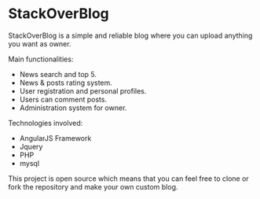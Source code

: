 # StackOverBlog

StackOverBlog is a simple and reliable blog where you can upload anything you want as owner.

Main functionalities:

- News search and top 5.
- News & posts rating system.
- User registration and personal profiles.
- Users can comment posts.
- Administration system for owner.

Technologies involved:

- AngularJS Framework 
- Jquery
- PHP
- mysql

This project is open source which means that you can feel free to clone or fork the repository and make your own custom blog.
